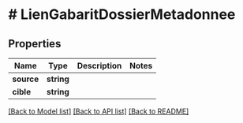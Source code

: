 # # LienGabaritDossierMetadonnee

## Properties

Name | Type | Description | Notes
------------ | ------------- | ------------- | -------------
**source** | **string** |  |
**cible** | **string** |  |

[[Back to Model list]](../../README.md#models) [[Back to API list]](../../README.md#endpoints) [[Back to README]](../../README.md)
